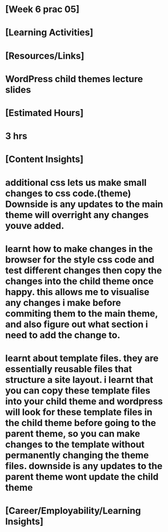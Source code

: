 # [Week 6 prac 05]

# [Learning Activities]


# [Resources/Links]

# WordPress child themes lecture slides

# 

# [Estimated Hours]

# 3 hrs

# [Content Insights]
# additional css lets us make small changes to css code.(theme) Downside is any updates to the main theme will overright any changes youve added.

# learnt how to make changes in the browser for the style css code and test different changes then copy the changes into the child theme once happy. this allows me to visualise any changes i make before commiting them to the main theme, and also figure out what section i need to add the change to.

# learnt about template files. they are essentially reusable files that structure a site layout. i learnt that you can copy these template files into your child theme and wordpress will look for these template files in the child theme before going to the parent theme, so you can make changes to the template without permanently changing the theme files. downside is any updates to the parent theme wont update the child theme

# [Career/Employability/Learning Insights]
